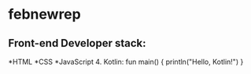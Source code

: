 # febnewrep
## Front-end Developer stack:
*HTML
﻿﻿*CSS
﻿﻿*JavaScript
4. Kotlin:
fun main() {
    println("Hello, Kotlin!")
}
